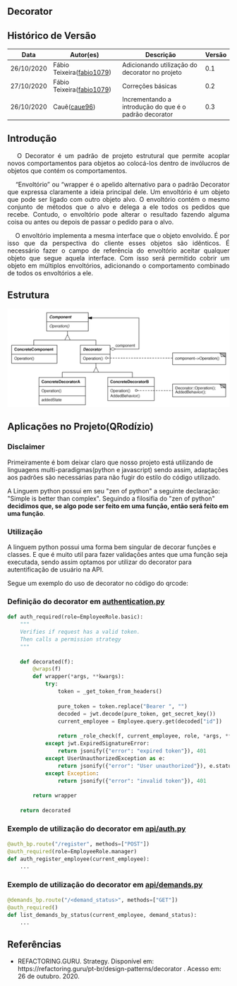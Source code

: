 ## Decorator

## Histórico de Versão

<table>
  <thead>
    <tr>
      <th>Data</th>
      <th>Autor(es)</th>
      <th>Descrição</th>
      <th>Versão</th>
    </tr>
  </thead>

  <tbody>
    <tr>
      <td>26/10/2020</td>
      <td>
        Fábio Teixeira(<a target="blank" href="https://github.com/fabio1079">fabio1079</a>)
      </td>
      <td>Adicionando utilização do decorator no projeto</td>
      <td>0.1</td>
    </tr>
        <tr>
      <td>27/10/2020</td>
      <td>
        Fábio Teixeira(<a target="blank" href="https://github.com/fabio1079">fabio1079</a>)
      </td>
      <td>Correções básicas</td>
      <td>0.2</td>
    </tr>
    <tr>
      <td>26/10/2020</td>
      <td>
        Cauê(<a target="blank" href="https://github.com/caue96">caue96</a>)
      </td>
      <td>Incrementando a introdução do que é o padrão decorator</td>
      <td>0.3</td>
    </tr>
  </tbody>
</table>

## Introdução

<p align="justify">&emsp;
O Decorator é um padrão de projeto estrutural que permite acoplar novos comportamentos para objetos ao colocá-los dentro de invólucros de objetos que contém os comportamentos.
</p>
<p align="justify">&emsp;
“Envoltório” ou “wrapper é o apelido alternativo para o padrão Decorator que expressa claramente a ideia principal dele. Um envoltório é um objeto que pode ser ligado com outro objeto alvo. O envoltório contém o mesmo conjunto de métodos que o alvo e delega a ele todos os pedidos que recebe. Contudo, o envoltório pode alterar o resultado fazendo alguma coisa ou antes ou depois de passar o pedido para o alvo.
</p>
<p align="justify">&emsp;
O envoltório implementa a mesma interface que o objeto envolvido. É por isso que da perspectiva do cliente esses objetos são idênticos. É necessário fazer o campo de referência do envoltório aceitar qualquer objeto que segue aquela interface. Com isso será permitido cobrir um objeto em múltiplos envoltórios, adicionando o comportamento combinado de todos os envoltórios a ele.
</p>

## Estrutura

![Estrutura decorator](../../images/design_patterns/decorator.png)

## Aplicações no Projeto(QRodízio)

### Disclaimer
Primeiramente é bom deixar claro que nosso projeto está utilizando de linguagens multi-paradigmas(python e javascript) sendo assim, adaptações aos padrões são necessárias para não fugir do estilo do código utilizado.

A Linguem python possui em seu "zen of python" a seguinte declaração: "Simple is better than complex". Seguindo a filosifia do "zen of python" **decidimos que, se algo pode ser feito em uma função, então será feito em uma função**.

### Utilização

A linguem python possui uma forma bem singular de decorar funções e classes. E que é muito util para fazer validações antes que uma função seja executada, sendo assim optamos por utilizar do decorator para autentificação de usuário na API.

Segue um exemplo do uso de decorator no código do qrcode:

### Definição do decorator em [authentication.py](https://github.com/UnBArqDsw/2020.1_G10_QRodizio_Backend/blob/develop/qrodizio/ext/authentication.py)
```python
def auth_required(role=EmployeeRole.basic):
    """
    Verifies if request has a valid token.
    Then calls a permission strategy
    """

    def decorated(f):
        @wraps(f)
        def wrapper(*args, **kwargs):
            try:
                token = _get_token_from_headers()

                pure_token = token.replace("Bearer ", "")
                decoded = jwt.decode(pure_token, get_secret_key())
                current_employee = Employee.query.get(decoded["id"])

                return _role_check(f, current_employee, role, *args, **kwargs)
            except jwt.ExpiredSignatureError:
                return jsonify({"error": "expired token"}), 401
            except UserUnauthorizedException as e:
                return jsonify({"error": "User unauthorized"}), e.status_code
            except Exception:
                return jsonify({"error": "invalid token"}), 401

        return wrapper

    return decorated
```

### Exemplo de utilização do decorator em [api/auth.py](https://github.com/UnBArqDsw/2020.1_G10_QRodizio_Backend/blob/develop/qrodizio/views/api/auth.py)
```python
@auth_bp.route("/register", methods=["POST"])
@auth_required(role=EmployeeRole.manager)
def auth_register_employee(current_employee):
    ...
```

### Exemplo de utilização do decorator em [api/demands.py](https://github.com/UnBArqDsw/2020.1_G10_QRodizio_Backend/blob/develop/qrodizio/views/api/demands.py)
```python
@demands_bp.route("/<demand_status>", methods=["GET"])
@auth_required()
def list_demands_by_status(current_employee, demand_status):
    ...
```

## Referências
<ul>
<li>
REFACTORING.GURU. Strategy. Disponível em: https://refactoring.guru/pt-br/design-patterns/decorator . Acesso em: 26 de outubro. 2020.
</li>
</ul>
